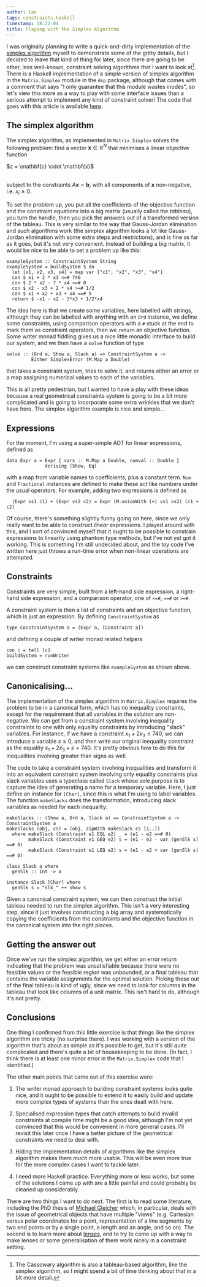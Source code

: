 ```yaml
---
author: Ian
tags: constraints,haskell
timestamp: 18:22:04
title: Playing with the Simplex Algorithm
---
```

I was originally planning to write a quick-and-dirty implementation of
the [simplex algorithm][simplex] myself to demonstrate some of the
gritty details, but I decided to leave that kind of thing for later,
since there are going to be other, less well-known, constraint solving
algorithms that I want to look at[^1].  There is a Haskell
implementation of a simple version of simplex algorithm in the
`Matrix.Simplex` module in the `dsp` package, although that comes with
a comment that says "I only guarantee that this module wastes inodes",
so let's view this more as a way to play with some interface issues
than a serious attempt to implement any kind of constraint solver!
The code that goes with this article is available
[here](SimplexExperiment.hs).


## The simplex algorithm ##

The simplex algorithm, as implemented in `Matrix.Simplex` solves the
following problem: find a vector $\mathbf{x} \in \mathbb{R}^N$ that
minimises a linear objective function

<div class="eq">$z = \mathbf{c} \cdot \mathbf{x}$</div>
<br>

subject to the constraints $A \mathbf{x} = \mathbf{b}$, with all
components of $\mathbf{x}$ non-negative, i.e. $x_i \geq 0$.

To set the problem up, you put all the coefficients of the objective
function and the constraint equations into a big matrix (usually
called the *tableau*), you turn the handle, then you pick the answers
out of a transformed version of the tableau.  This is very similar to
the way that Gauss-Jordan elimination and such algorithms work (the
simplex algorithm looks a lot like Gauss-Jordan elimination with some
extra steps and restrictions), and is fine as far as it goes, but it's
not very convenient.  Instead of building a big matrix, it would be
nice to be able to set a problem up like this:

~~~~ {.haskell}
exampleSystem :: ConstraintSystem String
exampleSystem = buildSystem $ do
  let [x1, x2, x3, x4] = map var ["x1", "x2", "x3", "x4"]
  con $ x1 + 2 * x3 <=# 740
  con $ 2 * x2 - 7 * x4 <=# 0
  con $ x2 - x3 + 2 * x4 >=# 1/2
  con $ x1 + x2 + x3 + x4 ==# 9
  return $ -x1 - x2 - 3*x3 + 1/2*x4
~~~~

The idea here is that we create some variables, here labelled with
strings, although they can be labelled with anything with an `Ord`
instance, we define some constraints, using comparison operators with
a `#` stuck at the end to mark them as constraint operators, then we
`return` an objective function.  Some writer monad fiddling gives us a
nice little monadic interface to build our system, and we then have a
`solve` function of type

~~~~ {.haskell}
solve :: (Ord a, Show a, Slack a) => ConstraintSystem a -> 
         Either SimplexError (M.Map a Double)
~~~~

that takes a constraint system, tries to solve it, and returns either
an error or a map assigning numerical values to each of the variables.

This is all pretty pedestrian, but I wanted to have a play with these
ideas because a real geometrical constraints system is going to be a
bit more complicated and is going to incorporate some extra wrinkles
that we don't have here.  The simplex algorithm example is nice and
simple...


## Expressions ##

For the moment, I'm using a super-simple ADT for linear expressions,
defined as

~~~~ {.haskell}
data Expr a = Expr { vars :: M.Map a Double, numval :: Double }
              deriving (Show, Eq)
~~~~

with a map from variable names to coefficients, plus a constant term.
`Num` and `Fractional` instances are defined to make these act like
numbers under the usual operators.  For example, adding two
expressions is defined as

~~~~ {.haskell}
  (Expr vs1 c1) + (Expr vs2 c2) = Expr (M.unionWith (+) vs1 vs2) (c1 + c2)
~~~~

Of course, there's something slightly funny going on here, since we
only really want to be able to construct *linear* expressions.  I
played around with this, and I sort of convinced myself that it ought
to be possible to constrain expressions to linearity using phantom
type methods, but I've not yet got it working.  This is something I'm
still undecided about, and the toy code I've written here just throws
a run-time error when non-linear operations are attempted.


## Constraints ##

Constraints are very simple, built from a left-hand side expression, a
right-hand side expression, and a comparison operator, one of `<=#`,
`==#` or `>=#`.

A constraint system is then a list of constraints and an objective
function, which is just an expression.  By defining `ConstraintSystem`
as

~~~~ {.haskell}
type ConstraintSystem a = (Expr a, [Constraint a])
~~~~

and defining a couple of writer monad related helpers

~~~~ {.haskell}
con c = tell [c]
buildSystem = runWriter
~~~~

we can construct constraint systems like `exampleSystem` as shown
above.


## Canonicalising... ##

The implementation of the simplex algorithm in `Matrix.Simplex`
requires the problem to be in a canonical form, which has no
inequality constraints, except for the requirement that all variables
in the solution are non-negative.  We can get from a constraint system
involving inequality constraints to one with only equality constraints
by introducing "slack" variables.  For instance, if we have a
constraint $x_1 + 2 x_3 \leq 740$, we can introduce a variable $s \geq
0$, and then write our original inequality constraint as the equality
$x_1 + 2 x_3 + s = 740$.  It's pretty obvious how to do this for
inequalities involving greater than signs as well.

The code to take a constraint system involving inequalities and
transform it into an equivalent constraint system involving only
equality constraints plus slack variables uses a typeclass called
`Slack` whose sole purpose is to capture the idea of generating a name
for a temporary variable.  Here, I just define an instance for
`[Char]`, since this is what I'm using to label variables.  The
function `makeSlacks` does the transformation, introducing slack
variables as needed for each inequality:

~~~~ {.haskell}
makeSlacks :: (Show a, Ord a, Slack a) => ConstraintSystem a -> ConstraintSystem a
makeSlacks (obj, cs) = (obj, zipWith makeSlack cs [1..])
  where makeSlack (Constraint e1 EQL e2) _ = (e1 - e2 ==# 0)
        makeSlack (Constraint e1 GEQ e2) s = (e1 - e2 - var (genSlk s) ==# 0)
        makeSlack (Constraint e1 LEQ e2) s = (e1 - e2 + var (genSlk s) ==# 0)

class Slack a where
  genSlk :: Int -> a
  
instance Slack [Char] where
  genSlk s = "slk_" ++ show s
~~~~

Given a canonical constraint system, we can then construct the initial
tableau needed to run the simplex algorithm.  This isn't a very
interesting step, since it just involves constructing a big array and
systematically copying the coefficients from the constraints and the
objective function in the canonical system into the right places.


## Getting the answer out ##

Once we've run the simplex algorithm, we get either an error return
indicating that the problem was unsatisfiable because there were no
feasible values or the feasible region was unbounded, or a final
tableau that contains the variable assignments for the optimal
solution.  Picking these out of the final tableau is kind of ugly,
since we need to look for columns in the tableau that look like
columns of a unit matrix.  This isn't hard to do, although it's not
pretty.


## Conclusions ##

One thing I confirmed from this little exercise is that things like
the simplex algorithm are tricky (no surprise there).  I was working
with a version of the algorithm that's about as simple as it's
possible to get, but it's still quite complicated and there's quite a
bit of housekeeping to be done.  (In fact, I think there is at least
one minor error in the `Matrix.Simplex` code that I identified.)

The other main points that came out of this exercise were:

1. The writer monad approach to building constraint systems looks
   quite nice, and it ought to be possible to extend it to easily
   build and update more complex types of systems than the ones dealt
   with here.
   
2. Specialised expression types that catch attempts to build invalid
   constraints at compile time might be a good idea, although I'm not
   yet convinced that this would be convenient in more general cases.
   I'll revisit this later once I have a better picture of the
   geometrical constraints we need to deal with.

3. Hiding the implementation details of algorithms like the simplex
   algorithm makes them *much* more usable.  This will be even more
   true for the more complex cases I want to tackle later.
   
4. I need more Haskell practice.  Everything more or less works, but
   some of the solutions I came up with are a little painful and could
   probably be cleaned up considerably.

There are two things I want to do next.  The first is to read some
literature, including the PhD thesis of [Michael Gleicher][gleicher]
which, in particular, deals with the issue of geometrical objects that
have multiple "views" (e.g. Cartesian versus polar coordinates for a
point, representation of a line segments by two end points or by a
single point, a length and an angle, and so on).  The second is to
learn more about [lenses][lenses], and to try to come up with a way to
make lenses or some generalisation of them work nicely in a constraint
setting.

[simplex]: http://en.wikipedia.org/wiki/Simplex_algorithm
[gleicher]: http://pages.cs.wisc.edu/~gleicher/
[lenses]: http://stackoverflow.com/questions/5767129/lenses-fclabels-data-accessor-which-library-for-structure-access-and-mutatio

[^1]: The Cassowary algorithm is also a tableau-based algorithm, like
      the simplex algorithm, so I might spend a bit of time thinking
      about that in a bit more detail.
      
